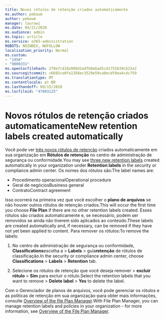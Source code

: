 ```yaml
---
title: Novos rótulos de retenção criados automaticamente
ms.author: pebaum
author: pebaum
manager: laurawi
ms.date: 04/21/2020
ms.audience: admin
ms.topic: article
ms.service: o365-administration
ROBOTS: NOINDEX, NOFOLLOW
localization_priority: Normal
ms.custom:
- "1958"
- "9000331"
ms.openlocfilehash: 2f0e7c418a909d1adfb8e6ad5cd1755839cb22e2
ms.sourcegitcommit: c6692ce0fa1358ec3529e59ca0ecdfdea4cdc759
ms.translationtype: MT
ms.contentlocale: pt-BR
ms.lasthandoff: 09/15/2020
ms.locfileid: "47803125"
---
```

# <a name="new-retention-labels-created-automatically"></a><span data-ttu-id="80239-102">Novos rótulos de retenção criados automaticamente</span><span class="sxs-lookup"><span data-stu-id="80239-102">New retention labels created automatically</span></span>

<span data-ttu-id="80239-103">Você pode ver [três novos rótulos de retenção](https://docs.microsoft.com/microsoft-365/compliance/file-plan-manager) criados automaticamente em sua organização em **Rótulos de retenção** no centro de administração de segurança ou conformidade.</span><span class="sxs-lookup"><span data-stu-id="80239-103">You may see [three new retention labels](https://docs.microsoft.com/microsoft-365/compliance/file-plan-manager) created automatically in your organization under **Retention labels** in the security or compliance admin center.</span></span> <span data-ttu-id="80239-104">Os nomes dos rótulos são:</span><span class="sxs-lookup"><span data-stu-id="80239-104">The label names are:</span></span>

- <span data-ttu-id="80239-105">Procedimento operacional</span><span class="sxs-lookup"><span data-stu-id="80239-105">Operational procedure</span></span>
- <span data-ttu-id="80239-106">Geral de negócios</span><span class="sxs-lookup"><span data-stu-id="80239-106">Business general</span></span>
- <span data-ttu-id="80239-107">Contrato</span><span class="sxs-lookup"><span data-stu-id="80239-107">Contract agreement</span></span>

<span data-ttu-id="80239-108">Isso ocorrerá na primeira vez que você escolher o **plano de arquivos** se não houver outros rótulos de retenção criados.</span><span class="sxs-lookup"><span data-stu-id="80239-108">This will occur the first time you choose **File Plan** if there are no other retention labels created.</span></span> <span data-ttu-id="80239-109">Esses rótulos são criados automaticamente e, se necessário, podem ser removidos se ainda não tiverem sido aplicados ao conteúdo.</span><span class="sxs-lookup"><span data-stu-id="80239-109">These labels are created automatically and, if necessary, can be removed if they have not yet been applied to content.</span></span> <span data-ttu-id="80239-110">Para remover os rótulos:</span><span class="sxs-lookup"><span data-stu-id="80239-110">To remove the labels:</span></span>

1. <span data-ttu-id="80239-111">No centro de administração de segurança ou conformidade, **Classifications**escolha a  >  **Labels**  >  guia**retenção** de rótulos de classificação.</span><span class="sxs-lookup"><span data-stu-id="80239-111">In the security or compliance admin center, choose **Classifications** > **Labels** > **Retention** tab.</span></span>

1. <span data-ttu-id="80239-112">Selecione os rótulos de retenção que você deseja remover > **excluir rótulo**  >  **Sim** para excluir o rótulo.</span><span class="sxs-lookup"><span data-stu-id="80239-112">Select the retention labels that you want to remove > **Delete label** > **Yes** to delete the label.</span></span>

<span data-ttu-id="80239-113">Com o Gerenciador de planos de arquivos, você pode gerenciar os rótulos e as políticas de retenção em sua organização-para obter mais informações, consulte [Overview of the file Plan Manager](https://docs.microsoft.com/microsoft-365/compliance/file-plan-manager).</span><span class="sxs-lookup"><span data-stu-id="80239-113">With File Plan Manager, you can manage retention labels and policies in your organization - for more information, see [Overview of the File Plan Manager](https://docs.microsoft.com/microsoft-365/compliance/file-plan-manager).</span></span>